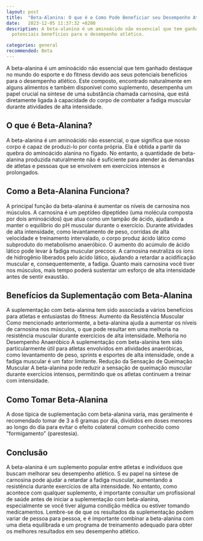 ```yaml
---
layout: post
title:  "Beta-Alanina: O que é e Como Pode Beneficiar seu Desempenho Atlético"
date:   2023-12-05 11:37:32 +0200
description: A beta-alanina é um aminoácido não essencial que tem ganhado destaque no mundo do esporte e do fitness devido aos seus
  potenciais benefícios para o desempenho atlético.

categories: general
recommended: Beta
---
```


A beta-alanina é um aminoácido não essencial que tem ganhado destaque no mundo do esporte e do fitness devido aos seus 
potenciais benefícios para o desempenho atlético. Este composto, encontrado naturalmente em alguns alimentos e também 
disponível como suplemento, desempenha um papel crucial na síntese de uma substância chamada carnosina, que está 
diretamente ligada à capacidade do corpo de combater a fadiga muscular durante atividades de alta intensidade.


## O que é Beta-Alanina?
A beta-alanina é um aminoácido não essencial, o que significa que nosso corpo é capaz de produzi-lo por conta própria. 
Ela é obtida a partir da quebra do aminoácido alanina no fígado. No entanto, a quantidade de beta-alanina produzida 
naturalmente não é suficiente para atender às demandas de atletas e pessoas que se envolvem em exercícios intensos 
e prolongados.

## Como a Beta-Alanina Funciona?
A principal função da beta-alanina é aumentar os níveis de carnosina nos músculos. A carnosina é um peptídeo dipeptídeo 
(uma molécula composta por dois aminoácidos) que atua como um tampão de ácido, ajudando a manter o equilíbrio do pH 
muscular durante o exercício. Durante atividades de alta intensidade, como levantamento de peso, corridas de alta 
velocidade e treinamento intervalado, o corpo produz ácido lático como subproduto do metabolismo anaeróbico. 
O aumento do acúmulo de ácido lático pode levar à fadiga muscular precoce.
A carnosina neutraliza os íons de hidrogênio liberados pelo ácido lático, ajudando a retardar a acidificação muscular e, 
consequentemente, a fadiga. Quanto mais carnosina você tiver nos músculos, mais tempo poderá sustentar um esforço 
de alta intensidade antes de sentir exaustão.

## Benefícios da Suplementação com Beta-Alanina
A suplementação com beta-alanina tem sido associada a vários benefícios para atletas e entusiastas do fitness:
Aumento da Resistência Muscular
Como mencionado anteriormente, a beta-alanina ajuda a aumentar os níveis de carnosina nos músculos, o que pode resultar
em uma melhoria na resistência muscular durante exercícios de alta intensidade.
Melhoria no Desempenho Anaeróbico
A suplementação com beta-alanina tem sido particularmente útil para atletas envolvidos em atividades anaeróbicas, 
como levantamento de peso, sprints e esportes de alta intensidade, onde a fadiga muscular é um fator limitante.
Redução da Sensação de Queimação Muscular
A beta-alanina pode reduzir a sensação de queimação muscular durante exercícios intensos, permitindo que os atletas 
continuem a treinar com intensidade.

## Como Tomar Beta-Alanina
A dose típica de suplementação com beta-alanina varia, mas geralmente é recomendado tomar de 3 a 6 gramas por dia, 
divididos em doses menores ao longo do dia para evitar o efeito colateral comum conhecido como "formigamento" (parestesia).

## Conclusão
A beta-alanina é um suplemento popular entre atletas e indivíduos que buscam melhorar seu desempenho atlético. S
eu papel na síntese de carnosina pode ajudar a retardar a fadiga muscular, aumentando a resistência durante exercícios 
de alta intensidade. No entanto, como acontece com qualquer suplemento, é importante consultar um profissional de saúde
antes de iniciar a suplementação com beta-alanina, especialmente se você tiver alguma condição médica ou estiver tomando 
medicamentos.
Lembre-se de que os resultados da suplementação podem variar de pessoa para pessoa, e é importante combinar 
a beta-alanina com uma dieta equilibrada e um programa de treinamento adequado para obter os melhores resultados 
em seu desempenho atlético.
